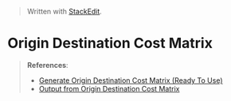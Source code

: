 
> Written with [StackEdit](https://stackedit.io/).

# Origin Destination Cost Matrix

> **References**:
> - [Generate Origin Destination Cost Matrix (Ready To Use)](https://pro.arcgis.com/en/pro-app/tool-reference/ready-to-use/itemdesc-generateorigindestinationcostmatrix.htm)
> - [Output from Origin Destination Cost Matrix](https://pro.arcgis.com/en/pro-app/tool-reference/ready-to-use/output-generateorigindestinationcostmatrix.htm)
<!--stackedit_data:
eyJoaXN0b3J5IjpbNzk1NjM3MTM4XX0=
-->